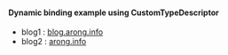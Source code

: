 #### Dynamic binding example using CustomTypeDescriptor

- blog1 : [blog.arong.info](https://blog.arong.info/wpf/2022/12/27/WPF-ICustomTypeDescriptor%EB%A5%BC-%EC%82%AC%EC%9A%A9%ED%95%9C-%EB%8F%99%EC%A0%81-%EB%B0%94%EC%9D%B8%EB%94%A9.html)
- blog2 : [arong.info](https://arong.info/List/ContentsView/2365)
